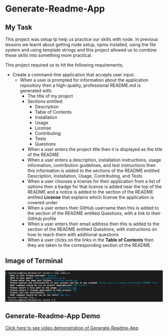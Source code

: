 # Generate-Readme-App

## My Task
This project was setup tp help us practice our skills with node. In previous lessons we learnt about getting node setup, npms installed, using the file system and using template strings and this project allowed us to combine these skills into something more practical.

This project required us to hit the following requirements;

* Create a command-line application that accepts user input.
  * When a user is prompted for information about the application repository then a high-quality, professional README.md is generated with:
    * The title of my project 
    * Sections entitled:
      * Description 
      * Table of Contents 
      * Installation 
      * Usage 
      * License 
      * Contributing 
      * Tests 
      * Questions
    * When a user enters the project title then it is displayed as the title of the README
    * When a user enters a description, installation instructions, usage information, contribution guidelines, and test instructions then this information is added to the sections of the README entitled Description, Installation, Usage, Contributing, and Tests
    * When a user chooses a license for their application from a list of options then a badge for that license is added near the top of the README and a notice is added to the section of the README entitled **License** that explains which license the application is covered under
    * When a user enters their GitHub username then this is added to the section of the README entitled Questions, with a link to their GitHub profile
    * When a user enters their email address then this is added to the section of the README entitled Questions, with instructions on how to reach them with additional questions
    * When a user clicks on the links in the **Table of Contents** then they are taken to the corresponding section of the README
## Image of Terminal

![Alt text](Assets/Screenshot%202023-02-28%20at%2023.33.13.png)

## Generate-Readme-App Demo

[Click here to see video demonstration of Generate-Readme-App](https://drive.google.com/file/d/1tbxCAp1aXRFAn2m7-spjN8aSY5vCM1tj/view?usp=sharing)


